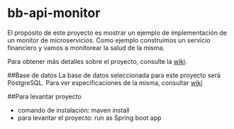 # bb-api-monitor
El propósito de este proyecto es mostrar un ejemplo de implementación de un monitor de microservicios.
Como ejemplo construimos un servicio financiero y vamos a monitorear la salud de la misma.

Para obtener más detalles sobre el proyecto, consulte la [wiki](https://github.com/Gisems/bb-api-monitor/wiki).

##Base de datos
La base de datos seleccionada para este proyecto será PostgreSQL.
Para ver especificaciones de la misma, consultar [wiki](https://github.com/Gisems/bb-api-monitor/wiki/Base-de-datos)


##Para levantar proyecto
- comando de instalación: maven install
- para levantar el proyecto: run as Spring boot app

